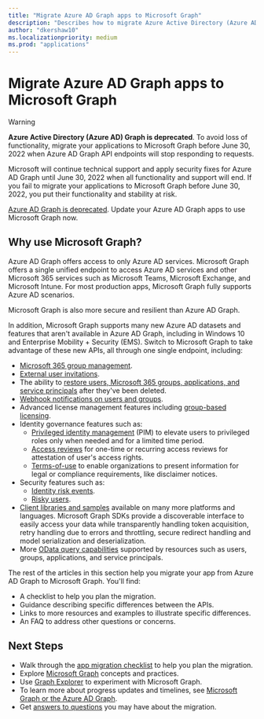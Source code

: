 ```yaml
---
title: "Migrate Azure AD Graph apps to Microsoft Graph"
description: "Describes how to migrate Azure Active Directory (Azure AD) API apps to Microsoft Graph API."
author: "dkershaw10"
ms.localizationpriority: medium
ms.prod: "applications"
---
```


# Migrate Azure AD Graph apps to Microsoft Graph

> [!WARNING]
> **Azure Active Directory (Azure AD) Graph is deprecated**. To avoid loss of functionality, migrate your applications to Microsoft Graph before June 30, 2022 when Azure AD Graph API endpoints will stop responding to requests.
>
> Microsoft will continue technical support and apply security fixes for Azure AD Graph until June 30, 2022 when all functionality and support will end. If you fail to migrate your applications to Microsoft Graph before June 30, 2022, you put their functionality and stability at risk.

[Azure AD Graph is deprecated](https://techcommunity.microsoft.com/t5/azure-active-directory-identity/update-your-applications-to-use-microsoft-authentication-library/ba-p/1257363). Update your Azure AD Graph apps to use Microsoft Graph now.

## Why use Microsoft Graph?

Azure AD Graph offers access to only Azure AD services. Microsoft Graph offers a single unified endpoint to access Azure AD services and other Microsoft 365 services such as Microsoft Teams, Microsoft Exchange, and Microsoft Intune. For most production apps, Microsoft Graph fully supports Azure AD scenarios.

Microsoft Graph is also more secure and resilient than Azure AD Graph.

In addition, Microsoft Graph supports many new Azure AD datasets and features that aren't available in Azure AD Graph, including in Windows 10 and Enterprise Mobility + Security (EMS). Switch to Microsoft Graph to take advantage of these new APIs, all through one single endpoint, including:

- [Microsoft 365 group management](/graph/office365-groups-concept-overview).
- [External user invitations](/graph/api/resources/invitation).
- The ability to [restore users, Microsoft 365 groups, applications, and service principals](/graph/api/resources/directory) after they've been deleted.
- [Webhook notifications on users and groups](/graph/webhooks).
- Advanced license management features including [group-based licensing](/graph/api/group-assignlicense).
- Identity governance features such as:
  - [Privileged identity management](/graph/api/resources/privilegedidentitymanagement-root?view=graph-rest-beta&preserve-view=true) (PIM) to elevate users to privileged roles only when needed and for a limited time period.
  - [Access reviews](/graph/api/resources/accessreviewsv2-root) for one-time or recurring access reviews for attestation of user's access rights.
  - [Terms-of-use](/graph/api/resources/agreement) to enable organizations to present information for legal or compliance requirements, like disclaimer notices.
- Security features such as:
  - [Identity risk events](/graph/api/resources/riskdetection).
  - [Risky users](/graph/api/resources/riskyuser).
- [Client libraries and samples](/graph/) available on many more platforms and languages. Microsoft Graph SDKs provide a discoverable interface to easily access your data while transparently handling token acquisition, retry handling due to errors and throttling, secure redirect handling and model serialization and deserialization.
- More [OData query capabilities](/graph/query-parameters) supported by resources such as users, groups, applications, and service principals.

The rest of the articles in this section help you migrate your app from Azure AD Graph to Microsoft Graph. You'll find:

- A checklist to help you plan the migration.
- Guidance describing specific differences between the APIs.
- Links to more resources and examples to illustrate specific differences.
- An FAQ to address other questions or concerns.

## Next Steps

- Walk through the [app migration checklist](migrate-azure-ad-graph-planning-checklist.md) to help you plan the migration.
- Explore [Microsoft Graph](/graph/overview) concepts and practices.
- Use [Graph Explorer](https://aka.ms/ge) to experiment with Microsoft Graph.
- To learn more about progress updates and timelines, see [Microsoft Graph or the Azure AD Graph](https://developer.microsoft.com/graph/blogs/microsoft-graph-or-azure-ad-graph/).
- Get [answers to questions](/graph/migrate-azure-ad-graph-faq) you may have about the migration.